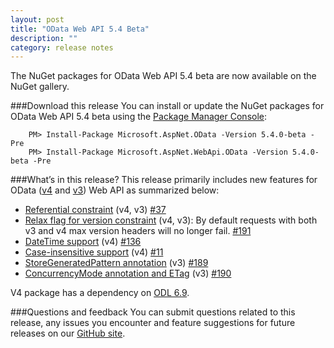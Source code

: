 ```yaml
---
layout: post
title: "OData Web API 5.4 Beta"
description: ""
category: release notes
---
```


The NuGet packages for OData Web API 5.4 beta are now available on the NuGet gallery.

###Download this release
You can install or update the NuGet packages for OData Web API 5.4 beta using the [Package Manager Console](http://docs.nuget.org/docs/start-here/using-the-package-manager-console):
```
    PM> Install-Package Microsoft.AspNet.OData -Version 5.4.0-beta -Pre
    PM> Install-Package Microsoft.AspNet.WebApi.OData -Version 5.4.0-beta -Pre
```

###What’s in this release?
This release primarily includes new features for OData ([v4](http://www.odata.org/documentation/odata-version-4-0/) and [v3](http://www.odata.org/documentation/odata-version-3-0/)) Web API as summarized below:

* [Referential constraint](http://odata.github.io/WebApi/referential-constraint/) (v4, v3) [#37](https://github.com/OData/WebApi/issues/37)
* [Relax flag for version constraint](http://odata.github.io/WebApi/version-constraint-relax-flag/) (v4, v3): By default requests with both v3 and v4 max version headers will no longer fail. [#191](https://github.com/OData/WebApi/issues/191)
* [DateTime support](http://odata.github.io/WebApi/datetime-support/) (v4) [#136](https://github.com/OData/WebApi/issues/136)
* [Case-insensitive support](http://odata.github.io/WebApi/case-insensitive/) (v4) [#11](https://github.com/OData/WebApi/issues/11)
* [StoreGeneratedPattern annotation](http://odata.github.io/WebApi/store-generated-pattern/) (v3) [#189](https://github.com/OData/WebApi/issues/189)
* [ConcurrencyMode annotation and ETag](http://odata.github.io/WebApi/concurrency-and-etag/) (v3) [#190](https://github.com/OData/WebApi/issues/190)

V4 package has a dependency on [ODL 6.9](https://www.nuget.org/packages/Microsoft.OData.Core/6.9.0).

###Questions and feedback
You can submit questions related to this release, any issues you encounter and feature suggestions for future releases on our [GitHub site](https://github.com/OData/WebApi/issues).
